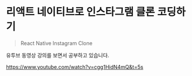 # 리액트 네이티브로 인스타그램 클론 코딩하기
> React Native Instagram Clone

유투브 동영상 강의를 보면서 공부하고 있습니다.

https://www.youtube.com/watch?v=cgg1HidN4mQ&t=5s


